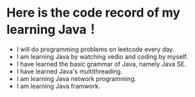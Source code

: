 # Here is the code record of my learning Java！
* I will do programming problems on leetcode every day.
* I am learning Java by watching vedio and coding by myself.
* I have learned the basic grammar of Java, namely Java SE.
* I have learned Java's multithreading.
* I am learning Java network programming. 
* I am learning Java framwork.





